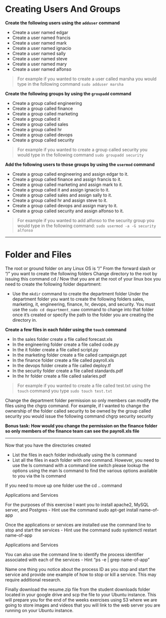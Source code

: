 # Creating Users And Groups

**Create the following users using the `adduser` command**

- Create a user named edgar
- Create a user named francis
- Create a user named mark
- Create a user named ignacio
- Create a user named sally
- Create a user named steve
- Create a user named mary
- Create a user named alfonso

> For example if you wanted to create a user called marsha you would type in the following command `sudo adduser marsha`

**Create the following groups by using the `groupadd` command**

- Create a group called engineering
- Create a group called finance
- Create a group called marketing
- Create a group called it
- Create a group called sales
- Create a group called hr
- Create a group called devops
- Create a group called security

> For example if you wanted to create a group called security you would type in the following command `sudo groupadd security`

**Add the following users to those groups by using the `usermod` command**

- Create a group called engineering and assign edgar to it.
- Create a group called finance and assign francis to it.
- Create a group called marketing and assign mark to it.
- Create a group called it and assign ignacio to it.
- Create a group called sales and assign sally to it.
- Create a group called hr and assign steve to it.
- Create a group called devops and assign mary to it.
- Create a group called security and assign alfonso to it.

> For example if you wanted to add alfonso to the security group you would type in the following command:  `sudo usermod -a -G security alfonso`

---

# Folder and Files

The root or ground folder on any Linux OS is “/”
From the forward slash or “/” you want to create the following folders
Change directory to the root by issuing this command cd /
Now that you are at the root of your linux box you need to create the following folder department:

- Use the `mkdir` command to create the department folder Under the department folder you want to create the following folders sales, marketing, it, engineering, finance, hr, devops, and security. You must use the `sudo cd department_name` command to change into that folder once it’s created or specify the path to the folder you are creating the directory in.

**Create a few files in each folder using the `touch` command**

- In the sales folder create a file called forecast.xls
- In the engineering folder create a file called code.py
- In the it folder create a file called script.py
- In the marketing folder create a file called campaign.ppt
- In the finance folder create a file called payroll.xls
- In the devops folder create a file called deploy.tf
- In the security folder create a file called standards.pdf
- In the hr folder create a file called salaries.pdf

> For example if you wanted to create a file called test.txt using the `touch` command you type `sudo touch test.txt`

Change the department folder permission so only members can modify the files using the chgrp command. For example, if I wanted to change the ownership of the folder called security to be owned by the group called security you would issue the following command chgrp security security

**Bonus task: How would you change the permission on the finance folder so only members of the finance team can see the payroll.xls file**

---

Now that you have the directories created

- List the files in each folder individually using the ls command
- List all the files in each folder with one command. However, you need to use the ls command with a command line switch please lookup the options using the man ls command to find the various options available to you via the ls command

If you need to move up one folder use the cd .. command

Applications and Services

For the purposes of this exercise I want you to install apache2, MySQL server, and Postgres - Hint use the command sudo apt-get install name-of-app

Once the applications or services are installed use the command line to stop and start the services - Hint use the command sudo systemctl restart name-of-app

Applications and Services

You can also use the command line to identify the process identifier associated with each of the services - Hint “ps -e | grep name-of-app”

Name one thing you notice about the process ID as you stop and start the service and provide one example of how to stop or kill a service. This may require additional research.

Finally download the resume.zip file from the student downloads folder located in your google drive and scp the file to your Ubuntu instance. This will prepare you for the end of the weeks exercises using S3 where we are going to store images and videos that you will link to the web server you are running on your Ubuntu instance.


